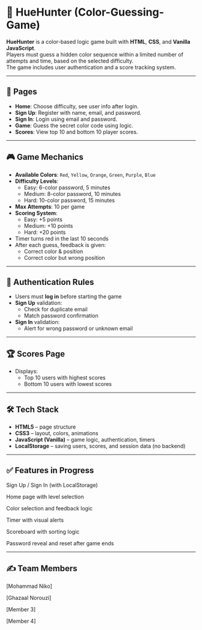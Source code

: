 # 🎯 HueHunter (Color-Guessing-Game)

**HueHunter** is a color-based logic game built with **HTML**, **CSS**, and **Vanilla JavaScript**.  
Players must guess a hidden color sequence within a limited number of attempts and time, based on the selected difficulty.  
The game includes user authentication and a score tracking system.

---

## 📄 Pages

- **Home**: Choose difficulty, see user info after login.
- **Sign Up**: Register with name, email, and password.
- **Sign In**: Login using email and password.
- **Game**: Guess the secret color code using logic.
- **Scores**: View top 10 and bottom 10 player scores.

---

## 🎮 Game Mechanics

- **Available Colors**: `Red`, `Yellow`, `Orange`, `Green`, `Purple`, `Blue`
- **Difficulty Levels**:
  - Easy: 6-color password, 5 minutes
  - Medium: 8-color password, 10 minutes
  - Hard: 10-color password, 15 minutes
- **Max Attempts**: 10 per game
- **Scoring System**:
  - Easy: +5 points
  - Medium: +10 points
  - Hard: +20 points
- Timer turns red in the last 10 seconds
- After each guess, feedback is given:
  - Correct color & position
  - Correct color but wrong position

---

## 🔐 Authentication Rules

- Users must **log in** before starting the game
- **Sign Up** validation:
  - Check for duplicate email
  - Match password confirmation
- **Sign In** validation:
  - Alert for wrong password or unknown email

---

## 🏆 Scores Page

- Displays:
  - Top 10 users with highest scores
  - Bottom 10 users with lowest scores

---

## 🛠️ Tech Stack

- **HTML5** – page structure  
- **CSS3** – layout, colors, animations  
- **JavaScript (Vanilla)** – game logic, authentication, timers  
- **LocalStorage** – saving users, scores, and session data (no backend)

---

## ✅ Features in Progress
 Sign Up / Sign In (with LocalStorage)

 Home page with level selection

 Color selection and feedback logic

 Timer with visual alerts

 Scoreboard with sorting logic

 Password reveal and reset after game ends

---

## ✍️ Team Members
[Mohammad Niko] 

[Ghazaal Norouzi]

[Member 3]

[Member 4]



